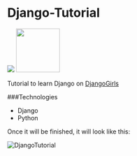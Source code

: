 Django-Tutorial
===============

<img src='https://scottlinux.com/wp-content/uploads/2014/04/djangopony.png'>
<img src="http://cdn-www.xda-developers.com/wp-content/uploads/2013/12/python.png" width='100px' style="text-align:center">

Tutorial to learn Django on [DjangoGirls](http://tutorial.djangogirls.org/)

###Technologies
- Django
- Python


Once it will be finished, it will look like this:

![DjangoTutorial](http://tutorial.djangogirls.org/images/application.png)

